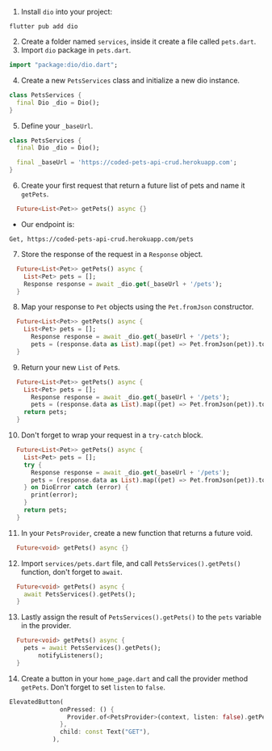 1. Install `dio` into your project:

```shell
flutter pub add dio
```

2. Create a folder named `services`, inside it create a file called `pets.dart`.
3. Import `dio` package in `pets.dart`.

```dart
import "package:dio/dio.dart";
```

4. Create a new `PetsServices` class and initialize a new dio instance.

```dart
class PetsServices {
  final Dio _dio = Dio();
}
```

5. Define your `_baseUrl`.

```dart
class PetsServices {
  final Dio _dio = Dio();

  final _baseUrl = 'https://coded-pets-api-crud.herokuapp.com';
}
```

6. Create your first request that return a future list of pets and name it `getPets`.

```dart
  Future<List<Pet>> getPets() async {}
```

- Our endpoint is:

```
Get, https://coded-pets-api-crud.herokuapp.com/pets
```

7. Store the response of the request in a `Response` object.

```dart
  Future<List<Pet>> getPets() async {
    List<Pet> pets = [];
    Response response = await _dio.get(_baseUrl + '/pets');
  }
```

8. Map your response to `Pet` objects using the `Pet.fromJson` constructor.

```dart
  Future<List<Pet>> getPets() async {
    List<Pet> pets = [];
      Response response = await _dio.get(_baseUrl + '/pets');
      pets = (response.data as List).map((pet) => Pet.fromJson(pet)).toList();
  }
```

9. Return your new `List` of `Pet`s.

```dart
  Future<List<Pet>> getPets() async {
    List<Pet> pets = [];
      Response response = await _dio.get(_baseUrl + '/pets');
      pets = (response.data as List).map((pet) => Pet.fromJson(pet)).toList();
    return pets;
  }
```

10. Don't forget to wrap your request in a `try-catch` block.

```dart
  Future<List<Pet>> getPets() async {
    List<Pet> pets = [];
    try {
      Response response = await _dio.get(_baseUrl + '/pets');
      pets = (response.data as List).map((pet) => Pet.fromJson(pet)).toList();
    } on DioError catch (error) {
      print(error);
    }
    return pets;
  }
```

11. In your `PetsProvider`, create a new function that returns a future void.

```dart
  Future<void> getPets() async {}
```

12. Import `services/pets.dart` file, and call `PetsServices().getPets()` function, don't forget to `await`.

```dart
  Future<void> getPets() async {
    await PetsServices().getPets();
  }
```

13. Lastly assign the result of `PetsServices().getPets()` to the `pets` variable in the provider.

```dart
  Future<void> getPets() async {
    pets = await PetsServices().getPets();
        notifyListeners();
  }
```

14. Create a button in your `home_page.dart` and call the provider method `getPets`. Don't forget to set `listen` to `false`.

```dart
ElevatedButton(
              onPressed: () {
                Provider.of<PetsProvider>(context, listen: false).getPets();
              },
              child: const Text("GET"),
            ),
```
